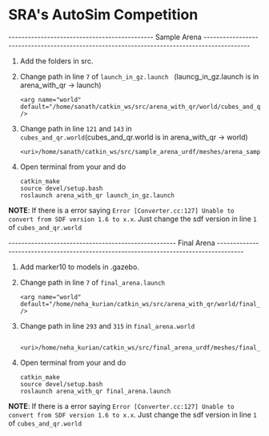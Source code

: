 # SRA's AutoSim Competition

--------------------------------------------- Sample Arena --------------------------------------------------------------------------------------------

1. Add the folders in src.

2. Change path in line `7` of `launch_in_gz.launch ` (launcg_in_gz.launch is in arena_with_qr -> launch) 
   
   ```
   <arg name="world" default="/home/sanath/catkin_ws/src/arena_with_qr/world/cubes_and_qr_arena.world" />
   ```

3. Change path in line `121` and `143` in `cubes_and_qr.world`(cubes_and_qr.world is in arena_with_qr -> world)

   ```
   <uri>/home/sanath/catkin_ws/src/sample_arena_urdf/meshes/arena_samplenew.dae</uri>
   ```

4. Open terminal from your <workspace> and do
   
   ```
   catkin_make
   source devel/setup.bash
   roslaunch arena_with_qr launch_in_gz.launch
   ```

**NOTE**: If there is a error saying `Error [Converter.cc:127] Unable to convert from SDF version 1.6 to x.x`. Just change the sdf version in line `1` of `cubes_and_qr.world`


---------------------------------------------------- Final Arena --------------------------------------------------------------------------------------

1. Add marker10 to models in .gazebo.

2. Change path in line `7` of `final_arena.launch `
   
   ```
   <arg name="world" default="/home/neha_kurian/catkin_ws/src/arena_with_qr/world/final_arena.world" />
   ```

3. Change path in line `293` and `315` in `final_arena.world`

   ```
	<uri>/home/neha_kurian/catkin_ws/src/final_arena_urdf/meshes/final_arena.dae</uri>
   
   ```

4. Open terminal from your <workspace> and do
   
   ```
   catkin_make
   source devel/setup.bash
   roslaunch arena_with_qr final_arena.launch
   ```

**NOTE**: If there is a error saying `Error [Converter.cc:127] Unable to convert from SDF version 1.6 to x.x`. Just change the sdf version in line `1` of `cubes_and_qr.world`

